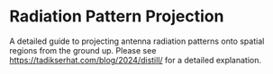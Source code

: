 # Radiation Pattern Projection
A detailed guide to projecting antenna radiation patterns onto spatial regions from the ground up. Please see https://tadikserhat.com/blog/2024/distill/ for a detailed explanation.
